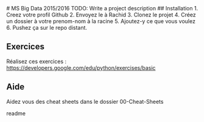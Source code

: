 <snippet>
  <content>
# MS Big Data 2015/2016
TODO: Write a project description
## Installation
1. Creez votre profil Github
2. Envoyez le à Rachid
3. Clonez le projet
4. Créez un dossier à votre prenom-nom à la racine
5. Ajoutez-y ce que vous voulez
6. Pushez ça sur le repo distant.

## Exercices
Réalisez ces exercices : https://developers.google.com/edu/python/exercises/basic

## Aide
Aidez vous des cheat sheets dans le dossier 00-Cheat-Sheets

</content>
  <tabTrigger>readme</tabTrigger>
</snippet>
